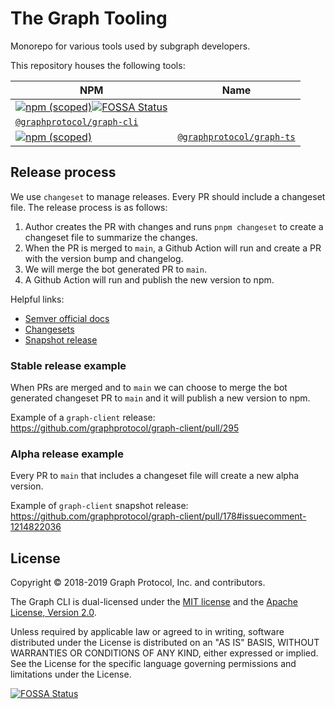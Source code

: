 # The Graph Tooling

Monorepo for various tools used by subgraph developers.

This repository houses the following tools:

<!-- prettier-ignore-start -->
| NPM | Name | 
| --- | --- | 
|[![npm (scoped)](https://img.shields.io/npm/v/@graphprotocol/graph-cli.svg?color=success)](https://www.npmjs.com/package/@graphprotocol/graph-cli)[![FOSSA Status](https://app.fossa.com/api/projects/git%2Bgithub.com%2FYaroShkvorets%2Fgraph-tooling.svg?type=shield)](https://app.fossa.com/projects/git%2Bgithub.com%2FYaroShkvorets%2Fgraph-tooling?ref=badge_shield)
| [`@graphprotocol/graph-cli`](./packages/cli) |
[![npm (scoped)](https://img.shields.io/npm/v/@graphprotocol/graph-ts.svg?color=success)](https://www.npmjs.com/package/@graphprotocol/graph-ts)|[`@graphprotocol/graph-ts`](./packages/ts)|

<!-- prettier-ignore-end -->

## Release process

We use `changeset` to manage releases. Every PR should include a changeset file. The release process
is as follows:

1. Author creates the PR with changes and runs `pnpm changeset` to create a changeset file to
   summarize the changes.
2. When the PR is merged to `main`, a Github Action will run and create a PR with the version bump
   and changelog.
3. We will merge the bot generated PR to `main`.
4. A Github Action will run and publish the new version to npm.

Helpful links:

- [Semver official docs](https://semver.org/)
- [Changesets](https://github.com/changesets/changesets)
- [Snapshot release](https://github.com/changesets/changesets/blob/main/docs/snapshot-releases.md)

### Stable release example

When PRs are merged and to `main` we can choose to merge the bot generated changeset PR to `main`
and it will publish a new version to npm.

Example of a `graph-client` release: https://github.com/graphprotocol/graph-client/pull/295

### Alpha release example

Every PR to `main` that includes a changeset file will create a new alpha version.

Example of `graph-client` snapshot release:
https://github.com/graphprotocol/graph-client/pull/178#issuecomment-1214822036

## License

Copyright &copy; 2018-2019 Graph Protocol, Inc. and contributors.

The Graph CLI is dual-licensed under the [MIT license](LICENSE-MIT) and the
[Apache License, Version 2.0](LICENSE-APACHE).

Unless required by applicable law or agreed to in writing, software distributed under the License is
distributed on an "AS IS" BASIS, WITHOUT WARRANTIES OR CONDITIONS OF ANY KIND, either expressed or
implied. See the License for the specific language governing permissions and limitations under the
License.


[![FOSSA Status](https://app.fossa.com/api/projects/git%2Bgithub.com%2FYaroShkvorets%2Fgraph-tooling.svg?type=large)](https://app.fossa.com/projects/git%2Bgithub.com%2FYaroShkvorets%2Fgraph-tooling?ref=badge_large)